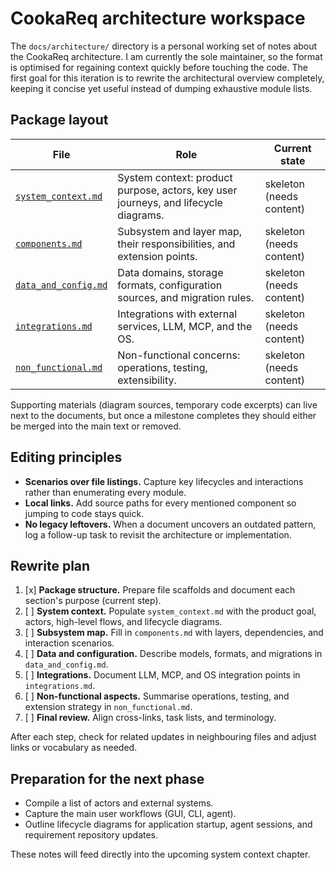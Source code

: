 # CookaReq architecture workspace

The `docs/architecture/` directory is a personal working set of notes about the CookaReq architecture. I am currently the sole maintainer, so the format is optimised for regaining context quickly before touching the code. The first goal for this iteration is to rewrite the architectural overview completely, keeping it concise yet useful instead of dumping exhaustive module lists.

## Package layout

| File | Role | Current state |
| --- | --- | --- |
| [`system_context.md`](system_context.md) | System context: product purpose, actors, key user journeys, and lifecycle diagrams. | skeleton (needs content) |
| [`components.md`](components.md) | Subsystem and layer map, their responsibilities, and extension points. | skeleton (needs content) |
| [`data_and_config.md`](data_and_config.md) | Data domains, storage formats, configuration sources, and migration rules. | skeleton (needs content) |
| [`integrations.md`](integrations.md) | Integrations with external services, LLM, MCP, and the OS. | skeleton (needs content) |
| [`non_functional.md`](non_functional.md) | Non-functional concerns: operations, testing, extensibility. | skeleton (needs content) |

Supporting materials (diagram sources, temporary code excerpts) can live next to the documents, but once a milestone completes they should either be merged into the main text or removed.

## Editing principles

* **Scenarios over file listings.** Capture key lifecycles and interactions rather than enumerating every module.
* **Local links.** Add source paths for every mentioned component so jumping to code stays quick.
* **No legacy leftovers.** When a document uncovers an outdated pattern, log a follow-up task to revisit the architecture or implementation.

## Rewrite plan

1. [x] **Package structure.** Prepare file scaffolds and document each section's purpose (current step).
2. [ ] **System context.** Populate `system_context.md` with the product goal, actors, high-level flows, and lifecycle diagrams.
3. [ ] **Subsystem map.** Fill in `components.md` with layers, dependencies, and interaction scenarios.
4. [ ] **Data and configuration.** Describe models, formats, and migrations in `data_and_config.md`.
5. [ ] **Integrations.** Document LLM, MCP, and OS integration points in `integrations.md`.
6. [ ] **Non-functional aspects.** Summarise operations, testing, and extension strategy in `non_functional.md`.
7. [ ] **Final review.** Align cross-links, task lists, and terminology.

After each step, check for related updates in neighbouring files and adjust links or vocabulary as needed.

## Preparation for the next phase

* Compile a list of actors and external systems.
* Capture the main user workflows (GUI, CLI, agent).
* Outline lifecycle diagrams for application startup, agent sessions, and requirement repository updates.

These notes will feed directly into the upcoming system context chapter.
